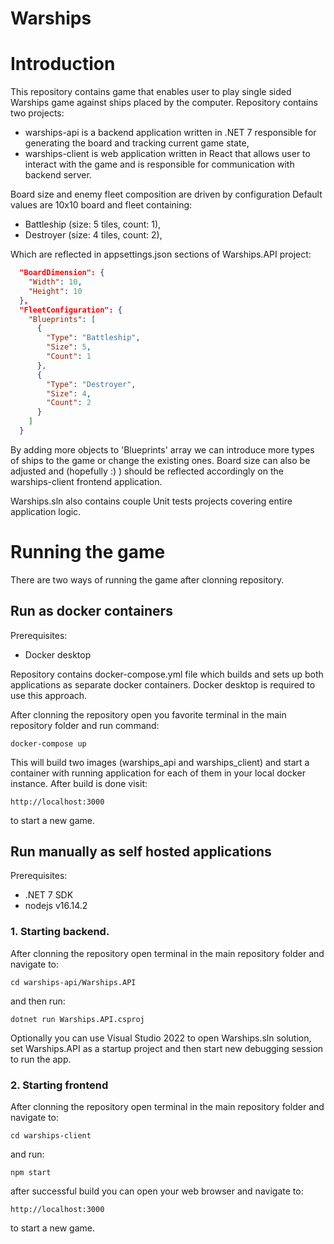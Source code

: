 # Warships

# Introduction
This repository contains game that enables user to play single sided Warships game against ships placed by the computer.
Repository contains two projects:
* warships-api is a backend application written in .NET 7 responsible for generating the board and tracking current game state,
* warships-client is web application written in React that allows user to interact with the game and is responsible for communication with backend server.

Board size and enemy fleet composition are driven by configuration 
Default values are 10x10 board and fleet containing:
* Battleship (size: 5 tiles, count: 1),
* Destroyer (size: 4 tiles, count: 2),

Which are reflected in appsettings.json sections of Warships.API project:
```json
  "BoardDimension": {
    "Width": 10,
    "Height": 10
  },
  "FleetConfiguration": {
    "Blueprints": [
      {
        "Type": "Battleship",
        "Size": 5,
        "Count": 1
      },
      {
        "Type": "Destroyer",
        "Size": 4,
        "Count": 2
      }
    ]
  }
```
By adding more objects to 'Blueprints' array we can introduce more types of ships to the game or change the existing ones.
Board size can also be adjusted and (hopefully :) ) should be reflected accordingly on the warships-client frontend application.

Warships.sln also contains couple Unit tests projects covering entire application logic.

# Running the game
There are two ways of running the game after clonning repository.

## Run as docker containers
Prerequisites:
* Docker desktop

Repository contains docker-compose.yml file which builds and sets up both applications as separate docker containers.
Docker desktop is required to use this approach.

After clonning the repository open you favorite terminal in the main repository folder and run command:
```
docker-compose up
```
This will build two images (warships_api and warships_client) and start a container with running application for each of them in your local docker instance.
After build is done visit:
```
http://localhost:3000
```
to start a new game.

## Run manually as self hosted applications
Prerequisites:
* .NET 7 SDK
* nodejs v16.14.2

### 1. Starting backend.
After clonning the repository open terminal in the main repository folder and navigate to:
```
cd warships-api/Warships.API
```
and then run:
```
dotnet run Warships.API.csproj
```
Optionally you can use Visual Studio 2022 to open Warships.sln solution, set Warships.API as a startup project and then start new debugging session to run the app.


### 2. Starting frontend
After clonning the repository open terminal in the main repository folder and navigate to:
```
cd warships-client
```
and run:
```
npm start
```
after successful build you can open your web browser and navigate to:
```
http://localhost:3000
```
to start a new game.
